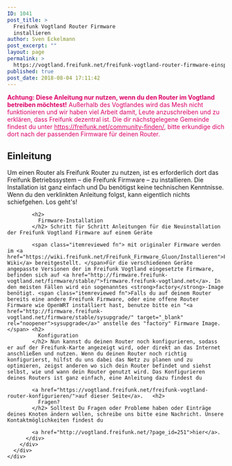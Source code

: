 ```yaml
---
ID: 1041
post_title: >
  Freifunk Vogtland Router Firmware
  installieren
author: Sven Eckelmann
post_excerpt: ""
layout: page
permalink: >
  https://vogtland.freifunk.net/freifunk-vogtland-router-firmware-einspielen/
published: true
post_date: 2018-08-04 17:11:42
---
```

<div id="pl-1041"  class="panel-layout" >
  <div id="pg-1041-0"  class="panel-grid panel-no-style" >
    <div id="pgc-1041-0-0"  class="panel-grid-cell"  data-weight="1" >
      <div id="panel-1041-0-0-0" class="so-panel widget widget_sow-editor panel-first-child panel-last-child" data-index="0" data-style="{&quot;background_image_attachment&quot;:false,&quot;background_display&quot;:&quot;tile&quot;}" >
        <div class="so-widget-sow-editor so-widget-sow-editor-base">
          <div class="siteorigin-widget-tinymce textwidget">
            <span style="color: #dc0067;"><strong>Achtung: Diese Anleitung nur nutzen, wenn du den Router im Vogtland betreiben möchtest!</strong></span> <span style="color: #dc0067;">Außerhalb des Vogtlandes wird das Mesh nicht funktionieren und wir haben viel Arbeit damit, Leute anzuschreiben und zu erklären, dass Freifunk dezentral ist. Die dir nächstgelegene Gemeinde findest du unter <a style="color: #dc0067;" href="https://freifunk.net/community-finden/">https://freifunk.net/community-finden/</a>, bitte erkundige dich dort nach der passenden Firmware für deinen Router.</span> <h2>
              Einleitung
            </h2> Um einen Router als Freifunk Router zu nutzen, ist es erforderlich dort das Freifunk Betriebssystem – die Freifunk Firmware – zu installieren. Die Installation ist ganz einfach und Du benötigst keine technischen Kenntnisse. Wenn du den verklinkten Anleitung folgst, kann eigentlich nichts schiefgehen. Los geht's! 
            
            <h2>
              Firmware-Installation
            </h2> Schritt für Schritt Anleitungen für die Neuinstallation der Freifunk Vogtland Firmware auf einem Geräte
            
            <span class="itemreviewed fn"> mit originaler Firmware werden im <a href="https://wiki.freifunk.net/Freifunk_Firmware_Gluon/Installieren">Freifunk Wiki</a> bereitgestellt. </span>Für die verschiedenen Geräte angepasste Versionen der im Freifunk Vogtland eingesetzte Firmware, befinden sich auf <a href="http://firmware.freifunk-vogtland.net/firmware/stable/">firmware.freifunk-vogtland.net</a>. In den meisten Fällen wird ein sogenanntes <strong>factory</strong>-Image benötigt. <span class="itemreviewed fn">Falls du auf deinem Router bereits eine andere Freifunk Firmware, oder eine offene Router Firmware wie OpenWRT installiert hast, benutze bitte ein "<a href="http://firmware.freifunk-vogtland.net/firmware/stable/sysupgrade/" target="_blank" rel="noopener">sysupgrade</a>" anstelle des "factory" Firmware Image.</span> <h2>
              Konfiguration
            </h2> Nun kannst du deinen Router noch konfigurieren, sodass er auf der Freifunk-Karte angezeigt wird, oder direkt an das Internet anschließen und nutzen. Wenn du deinen Router noch richtig konfigurierst, hilfst du uns dabei das Netz zu planen und zu optimieren, zeigst anderen wo sich dein Router befindet und siehst selbst, wie und wann dein Router genutzt wird. Das Konfigurieren deines Routers ist ganz einfach, eine Anleitung dazu findest du 
            
            <a href="https://vogtland.freifunk.net/freifunk-vogtland-router-konfigurieren/">auf dieser Seite</a>.   <h2>
              Fragen?
            </h2> Solltest Du Fragen oder Probleme haben oder Einträge deines Knoten ändern wollen, schreibe uns bitte eine Nachricht. Unsere Kontaktmöglichkeiten findest du 
            
            <a href="http://vogtland.freifunk.net/?page_id=251">hier</a>.
          </div>
        </div>
      </div>
    </div>
  </div>
</div>